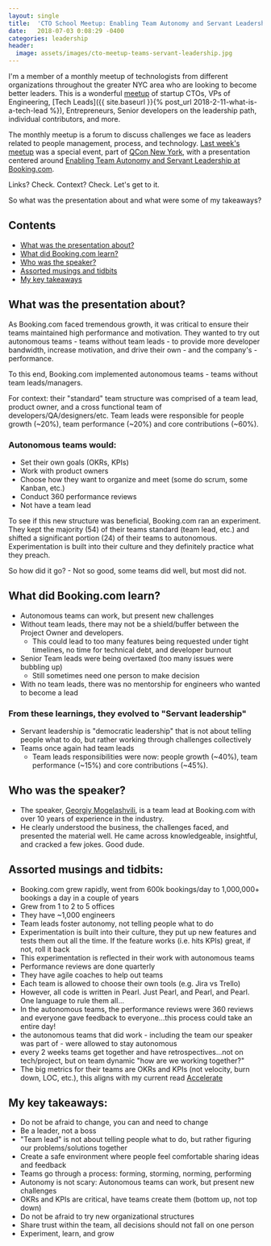 ```yaml
---
layout: single
title:  'CTO School Meetup: Enabling Team Autonomy and Servant Leadership at Booking.com'
date:   2018-07-03 0:08:29 -0400
categories: leadership
header:
  image: assets/images/cto-meetup-teams-servant-leadership.jpg
---
```


I'm a member of a monthly meetup of technologists from different organizations throughout the greater NYC area who are looking to become better leaders.  This is a wonderful [meetup](https://www.meetup.com/ctoschool/) of startup CTOs, VPs of Engineering, [Tech Leads]({{ site.baseurl }}{% post_url 2018-2-11-what-is-a-tech-lead %}), Entrepreneurs, Senior developers on the leadership path, individual contributors, and more.  

The monthly meetup is a forum to discuss challenges we face as leaders related to people management, process, and technology.  [Last week's meetup](https://www.meetup.com/ctoschool/events/fgqzclyxjbpb/) was a special event, part of [QCon New York](https://qconnewyork.com), with a presentation centered around [Enabling Team Autonomy and Servant Leadership at Booking.com](https://qconnewyork.com/ny2018/presentation/empowered-teams-presentation-0).

Links? Check. Context? Check. Let's get to it.  

So what was the presentation about and what were some of my takeaways?   

## Contents
- [What was the presentation about?](#what-was-the-presentation-about)
- [What did Booking.com learn?](#what-did-bookingcom-learn)
- [Who was the speaker?](#who-was-the-speaker)
- [Assorted musings and tidbits](#assorted-musings-and-tidbits)
- [My key takeaways](#my-key-takeaways)

## What was the presentation about?
As Booking.com faced tremendous growth, it was critical to ensure their teams maintained high performance and motivation. They wanted to try out autonomous teams - teams without team leads - to provide more developer bandwidth, increase motivation, and drive their own - and the company's - performance.

To this end, Booking.com implemented autonomous teams - teams without team leads/managers.

For context: their "standard" team structure was comprised of a team lead, product owner, and a cross functional team of developers/QA/designers/etc. Team leads were responsible for people growth (~20%), team performance (~20%) and core contributions (~60%).

### Autonomous teams would:
- Set their own goals (OKRs, KPIs)
- Work with product owners
- Choose how they want to organize and meet (some do scrum, some Kanban, etc.)
- Conduct 360 performance reviews
- Not have a team lead

To see if this new structure was beneficial, Booking.com ran an experiment.  They kept the majority (54) of their teams standard (team lead, etc.) and shifted a significant portion (24) of their teams to autonomous.  Experimentation is built into their culture and they definitely practice what they preach.  

So how did it go? - Not so good, some teams did well, but most did not.

## What did Booking.com learn?
- Autonomous teams can work, but present new challenges
- Without team leads, there may not be a shield/buffer between the Project Owner and developers.
  - This could lead to too many features being requested under tight timelines, no time for technical debt, and developer burnout
- Senior Team leads were being overtaxed (too many issues were bubbling up)
  - Still sometimes need one person to make decision  
- With no team leads, there was no mentorship for engineers who wanted to become a lead

### From these learnings, they evolved to "Servant leadership"
- Servant leadership is "democratic leadership" that is not about telling people what to do, but rather working through challenges collectively
- Teams once again had team leads
  - Team leads responsibilities were now:  people growth (~40%), team performance (~15%) and core contributions (~45%).

## Who was the speaker?
- The speaker, [Georgiy Mogelashvili](https://twitter.com/glamcoder), is a team lead at Booking.com with over 10 years of experience in the industry.
- He clearly understood the business, the challenges faced, and presented the material well.  He came across knowledgeable, insightful, and cracked a few jokes.  Good dude.  

## Assorted musings and tidbits:
- Booking.com grew rapidly, went from 600k bookings/day to 1,000,000+ bookings a day in a couple of years
- Grew from 1 to 2 to 5 offices
- They have ~1,000 engineers
- Team leads foster autonomy, not telling people what to do
- Experimentation is built into their culture, they put up new features and tests them out all the time. If the feature works (i.e. hits KPIs) great, if not, roll it back
- This experimentation is reflected in their work with autonomous teams
- Performance reviews are done quarterly
- They have agile coaches to help out teams
- Each team is allowed to choose their own tools (e.g. Jira vs Trello)
- However, all code is written in Pearl.  Just Pearl, and Pearl, and Pearl. One language to rule them all...
- In the autonomous teams, the performance reviews were 360 reviews and everyone gave feedback to everyone...this process could take an entire day!
- the autonomous teams that did work - including the team our speaker was part of - were allowed to stay autonomous
- every 2 weeks teams get together and have retrospectives...not on tech/project, but on team dynamic "how are we working together?"
- The big metrics for their teams are OKRs and KPIs (not velocity, burn down, LOC, etc.), this aligns with my current read [Accelerate](https://www.amazon.com/Accelerate-Software-Performing-Technology-Organizations/dp/1942788339)

## My key takeaways:
- Do not be afraid to change, you can and need to change
- Be a leader, not a boss
- "Team lead" is not about telling people what to do, but rather figuring our problems/solutions together
- Create a safe environment where people feel comfortable sharing ideas and feedback
- Teams go through a process: forming, storming, norming, performing
- Autonomy is not scary: Autonomous teams can work, but present new challenges
- OKRs and KPIs are critical, have teams create them (bottom up, not top down)
- Do not be afraid to try new organizational structures
- Share trust within the team, all decisions should not fall on one person
- Experiment, learn, and grow
